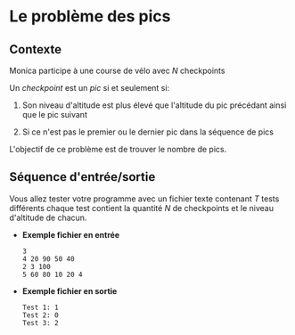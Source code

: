 # Le problème des pics

## Contexte

Monica participe à une course de vélo avec $N$ checkpoints​

Un *checkpoint* est un *pic* si et seulement si:​

1. Son niveau d'altitude est plus élevé que l'altitude du pic précédant ainsi que le pic suivant​

2. Si ce n'est pas le premier ou le dernier pic​ dans la séquence de pics

L'objectif de ce problème est de trouver le nombre de pics.

## Séquence d'entrée/sortie

Vous allez tester votre programme avec un fichier texte contenant $T$ tests différents chaque test contient la quantité $N$ de checkpoints et le niveau d'altitude de chacun.​

- **Exemple fichier en entrée**

    ```
    3   ​
    4 20 90 50 40 ​
    2 3 100​
    5 60 80 10 20 4
    ```

- **Exemple fichier en sortie**

    ```
    Test 1: 1
    Test 2: 0
    Test 3: 2
    ```

